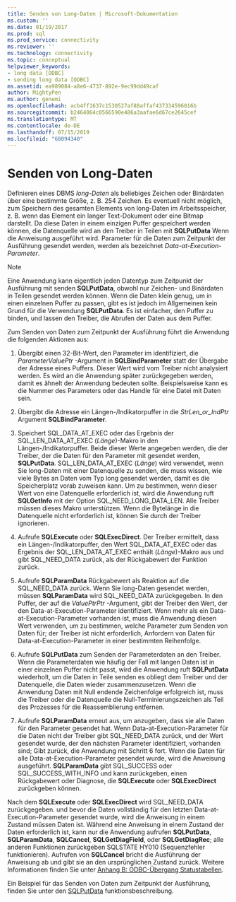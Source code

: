 ```yaml
---
title: Senden von Long-Daten | Microsoft-Dokumentation
ms.custom: ''
ms.date: 01/19/2017
ms.prod: sql
ms.prod_service: connectivity
ms.reviewer: ''
ms.technology: connectivity
ms.topic: conceptual
helpviewer_keywords:
- long data [ODBC]
- sending long data [ODBC]
ms.assetid: ea989084-a8e6-4737-892e-9ec99dd49caf
author: MightyPen
ms.author: genemi
ms.openlocfilehash: acb4ff1637c1530527af88affaf437334596016b
ms.sourcegitcommit: b2464064c0566590e486a3aafae6d67ce2645cef
ms.translationtype: MT
ms.contentlocale: de-DE
ms.lasthandoff: 07/15/2019
ms.locfileid: "68094340"
---
```

# <a name="sending-long-data"></a>Senden von Long-Daten
Definieren eines DBMS *long-Daten* als beliebiges Zeichen oder Binärdaten über eine bestimmte Größe, z. B. 254 Zeichen. Es eventuell nicht möglich, zum Speichern des gesamten Elements von long-Daten im Arbeitsspeicher, z. B. wenn das Element ein langer Text-Dokument oder eine Bitmap darstellt. Da diese Daten in einem einzigen Puffer gespeichert werden können, die Datenquelle wird an den Treiber in Teilen mit **SQLPutData** Wenn die Anweisung ausgeführt wird. Parameter für die Daten zum Zeitpunkt der Ausführung gesendet werden, werden als bezeichnet *Data-at-Execution-Parameter*.  
  
> [!NOTE]  
>  Eine Anwendung kann eigentlich jeden Datentyp zum Zeitpunkt der Ausführung mit senden **SQLPutData**, obwohl nur Zeichen- und Binärdaten in Teilen gesendet werden können. Wenn die Daten klein genug, um in einen einzelnen Puffer zu passen, gibt es ist jedoch im Allgemeinen kein Grund für die Verwendung **SQLPutData**. Es ist einfacher, den Puffer zu binden, und lassen den Treiber, die Abrufen der Daten aus dem Puffer.  
  
 Zum Senden von Daten zum Zeitpunkt der Ausführung führt die Anwendung die folgenden Aktionen aus:  
  
1.  Übergibt einen 32-Bit-Wert, den Parameter im identifiziert, die *ParameterValuePtr* -Argument in **SQLBindParameter** statt der Übergabe der Adresse eines Puffers. Dieser Wert wird vom Treiber nicht analysiert werden. Es wird an die Anwendung später zurückgegeben werden, damit es ähnelt der Anwendung bedeuten sollte. Beispielsweise kann es die Nummer des Parameters oder das Handle für eine Datei mit Daten sein.  
  
2.  Übergibt die Adresse ein Längen-/Indikatorpuffer in die *StrLen_or_IndPtr* Argument **SQLBindParameter**.  
  
3.  Speichert SQL_DATA_AT_EXEC oder das Ergebnis der SQL_LEN_DATA_AT_EXEC (*Länge*)-Makro in den Längen-/Indikatorpuffer. Beide dieser Werte angegeben werden, die der Treiber, der die Daten für den Parameter mit gesendet werden, **SQLPutData**. SQL_LEN_DATA_AT_EXEC (*Länge*) wird verwendet, wenn Sie long-Daten mit einer Datenquelle zu senden, die muss wissen, wie viele Bytes an Daten vom Typ long gesendet werden, damit es die Speicherplatz vorab zuweisen kann. Um zu bestimmen, wenn dieser Wert von eine Datenquelle erforderlich ist, wird die Anwendung ruft **SQLGetInfo** mit der Option SQL_NEED_LONG_DATA_LEN. Alle Treiber müssen dieses Makro unterstützen. Wenn die Bytelänge in die Datenquelle nicht erforderlich ist, können Sie durch der Treiber ignorieren.  
  
4.  Aufrufe **SQLExecute** oder **SQLExecDirect**. Der Treiber ermittelt, dass ein Längen-/Indikatorpuffer, den Wert SQL_DATA_AT_EXEC oder das Ergebnis der SQL_LEN_DATA_AT_EXEC enthält (*Länge*)-Makro aus und gibt SQL_NEED_DATA zurück, als der Rückgabewert der Funktion zurück.  
  
5.  Aufrufe **SQLParamData** Rückgabewert als Reaktion auf die SQL_NEED_DATA zurück. Wenn Sie long-Daten gesendet werden, müssen **SQLParamData** wird SQL_NEED_DATA zurückgegeben. In den Puffer, der auf die *ValuePtrPtr* -Argument, gibt der Treiber den Wert, der den Data-at-Execution-Parameter identifiziert. Wenn mehr als ein Data-at-Execution-Parameter vorhanden ist, muss die Anwendung diesen Wert verwenden, um zu bestimmen, welche Parameter zum Senden von Daten für; der Treiber ist nicht erforderlich, Anfordern von Daten für Data-at-Execution-Parameter in einer bestimmten Reihenfolge.  
  
6.  Aufrufe **SQLPutData** zum Senden der Parameterdaten an den Treiber. Wenn die Parameterdaten wie häufig der Fall mit langen Daten ist in einer einzelnen Puffer nicht passt, wird die Anwendung ruft **SQLPutData** wiederholt, um die Daten in Teile senden es obliegt dem Treiber und der Datenquelle, die Daten wieder zusammenzusetzen. Wenn die Anwendung Daten mit Null endende Zeichenfolge erfolgreich ist, muss die Treiber oder die Datenquelle die Null-Terminierungszeichen als Teil des Prozesses für die Reassemblierung entfernen.  
  
7.  Aufrufe **SQLParamData** erneut aus, um anzugeben, dass sie alle Daten für den Parameter gesendet hat. Wenn Data-at-Execution-Parameter für die Daten nicht der Treiber gibt SQL_NEED_DATA zurück, und der Wert gesendet wurde, der den nächsten Parameter identifiziert, vorhanden sind; Gibt zurück, die Anwendung mit Schritt 6 fort. Wenn die Daten für alle Data-at-Execution-Parameter gesendet wurde, wird die Anweisung ausgeführt. **SQLParamData** gibt SQL_SUCCESS oder SQL_SUCCESS_WITH_INFO und kann zurückgeben, einen Rückgabewert oder Diagnose, die **SQLExecute** oder **SQLExecDirect** zurückgeben können.  
  
 Nach dem **SQLExecute** oder **SQLExecDirect** wird SQL_NEED_DATA zurückgegeben. und bevor die Daten vollständig für den letzten Data-at-Execution-Parameter gesendet wurde, wird die Anweisung in einem Zustand müssen Daten ist. Während eine Anweisung in einem Zustand der Daten erforderlich ist, kann nur die Anwendung aufrufen **SQLPutData**, **SQLParamData**, **SQLCancel**, **SQLGetDiagField**, oder **SQLGetDiagRec**; alle anderen Funktionen zurückgeben SQLSTATE HY010 (Sequenzfehler funktionieren). Aufrufen von **SQLCancel** bricht die Ausführung der Anweisung ab und gibt sie an den ursprünglichen Zustand zurück. Weitere Informationen finden Sie unter [Anhang B: ODBC-Übergang Statustabellen](../../../odbc/reference/appendixes/appendix-b-odbc-state-transition-tables.md).  
  
 Ein Beispiel für das Senden von Daten zum Zeitpunkt der Ausführung, finden Sie unter den [SQLPutData](../../../odbc/reference/syntax/sqlputdata-function.md) funktionsbeschreibung.
